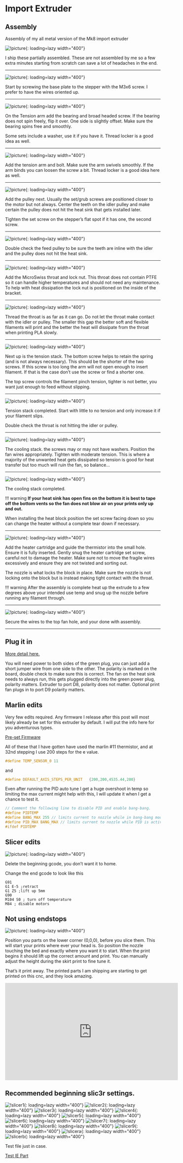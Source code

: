 # Import Extruder

## Assembly

Assembly of my all metal version of the Mk8 import extruder

![!picture](../img/old/2015/08/IMG_20170917_123047.jpg){: loading=lazy width="400"}

I ship these partially assembled. These are not assembled by me so a few extra minutes starting from
scratch can save a lot of headaches in the end.

---

![!picture](../img/old/2015/08/IMG_20181229_1239562.jpg){: loading=lazy width="400"}

Start by screwing the base plate to the stepper with the M3x6 screw. I prefer to have the wires oriented up.

---

![!picture](../img/old/2015/08/IMG_20181229_1241262.jpg){: loading=lazy width="400"}

On the Tension arm add the bearing and broad headed screw. If the bearing does not spin freely, flip
it over. One side is slightly offset. Make sure the bearing spins free and smoothly.

Some sets include a washer, use it if you have it. Thread locker is a good idea as well.

---

![!picture](../img/old/2015/08/IMG_20181229_1242252.jpg){: loading=lazy width="400"}

Add the tension arm and bolt. Make sure the arm swivels smoothly. If the arm binds you can loosen
the screw a bit. Thread locker is a good idea here as well.

---

![!picture](../img/old/2015/08/IMG_20181229_1243102.jpg){: loading=lazy width="400"}

Add the pulley next. Usually the set/grub screws are positioned closer to the motor but not always.
Center the teeth on the idler pulley and make certain the pulley does not hit the heat sink that
gets installed later.

Tighten the set screw on the stepper’s flat spot if it has one, the second screw.

---

![!picture](../img/old/2015/08/IMG_20181229_1244192.jpg){: loading=lazy width="400"}

Double check the feed pulley to be sure the teeth are inline with the idler and the pulley does not
hit the heat sink.

---

![!picture](../img/old/2015/08/IMG_20181229_1245002.jpg){: loading=lazy width="400"}

Add the MicroSwiss throat and lock nut. This throat does not contain PTFE so it can handle higher
temperatures and should not need any maintenance. To help with heat dissipation the lock nut is
positioned on the inside of the bracket.

---

![!picture](../img/old/2015/08/IMG_20181229_1246002.jpg){: loading=lazy width="400"}

Thread the throat is as far as it can go. Do not let the throat make contact with the idler or
pulley. The smaller this gap the better soft and flexible filaments will print and the better the
heat will dissipate from the throat when printing PLA slowly.

---

![!picture](../img/old/2015/08/IMG_20181229_1247242.jpg){: loading=lazy width="400"}

Next up is the tension stack. The bottom screw helps to retain the spring (and is not always
necessary). This should be the shorter of the two screws. If this screw is too long the arm will not
open enough to insert filament. If that is the case don’t use the screw or find a shorter one.

The top screw controls the filament pinch tension, tighter is not better, you want just enough to
feed without slipping.

---

![!picture](../img/old/2015/08/IMG_20181229_1248282.jpg){: loading=lazy width="400"}

Tension stack completed. Start with little to no tension and only increase it if your filament
slips.

Double check the throat is not hitting the idler or pulley.

---

![!picture](../img/old/2015/08/IMG_20181229_1249192.jpg){: loading=lazy width="400"}

The cooling stack. the screws may or may not have washers. Position the fan wires appropriately.
Tighten with moderate tension. This is where a majority of the unwanted heat gets dissipated so
tension is good for heat transfer but too much will ruin the fan, so balance…

---

![!picture](../img/old/2015/08/IMG_20181229_1250572.jpg){: loading=lazy width="400"}

The cooling stack completed. 

!!! warning 
    **If your heat sink has open fins on the bottom it is best to tape off
    the bottom vents so the fan does not blow air on your prints only up and out.**

When installing the heat block position the set screw facing down so you can change the heater
without a complete tear down if necessary.

---

![!picture](../img/old/2015/08/IMG_20181229_1251582.jpg){: loading=lazy width="400"}

Add the heater cartridge and guide the thermistor into the small hole. Ensure it is fully inserted.
Gently snug the heater cartridge set screw, careful not to damage the heater. Make sure not to move
the fragile wires excessively and ensure they are not twisted and sorting out.

The nozzle is what locks the block in place. Make sure the nozzle is not locking onto the block but
is instead making tight contact with the throat.

!!! warning
    After the assembly is complete heat up the extrude to a few degrees above your intended use temp
    and snug up the nozzle before running any filament through.

---

![!picture](../img/old/2015/08/IMG_20170917_124847.jpg){: loading=lazy width="400"}

Secure the wires to the top fan hole, and your done with assembly.

---

## Plug it in

[More detail here.](../electronics/ramps.md)

You will need power to both sides of the green plug, you can just add a short jumper wire from one
side to the other. The polarity is marked on the board, double check to make sure this is correct.
The fan on the heat sink needs to always run, this gets plugged directly into the green power plug,
polarity matters. Extruder to port D8, polarity does not matter. Optional print fan plugs in to port
D9 polarity matters.

## Marlin edits

Very few edits required. Any firmware I release after this post will most likely already be set for
this extruder by default. I will put the info here for you adventurous types.

[Pre-set Firmware](../electronics/marlin-firmware.md)

All of these that I have gotten have used the marlin #11 thermistor, and at 32nd stepping I use 200
steps for the e value.

```C
#define TEMP_SENSOR_0 11
```
and

```C
#define DEFAULT_AXIS_STEPS_PER_UNIT   {200,200,4535.44,200}
```

Even after running the PID auto tune I get a huge overshoot in temp so limiting the max current
might help with this, I will update it when I get a chance to test it.

```C
// Comment the following line to disable PID and enable bang-bang.
#define PIDTEMP
#define BANG_MAX 255 // limits current to nozzle while in bang-bang mode; 255=full current
#define PID_MAX BANG_MAX // limits current to nozzle while PID is active (see PID_FUNCTIONAL_RANGE below); 255=full current
#ifdef PIDTEMP
```

## Slicer edits

![!picture](../img/old/2015/08/cgcode.png){: loading=lazy width="400"}

Delete the beginning gcode, you don’t want it to home.

Change the end gcode to look like this

```
G91
G1 E-5 ;retract
G1 Z5 ;lift up 5mm
G90
M104 S0 ; turn off temperature
M84 ; disable motors
```

## Not using endstops

![!picture](../img/old/2015/08/position.png){: loading=lazy width="400"}

Position you parts on the lower corner (0,0,0), before you slice them. This will start your prints
where ever your head is. So position the nozzle touching the bed and exactly where you want it to
start. When the print begins it should lift up the correct amount and print. You can manually adjust
the height during the skirt print to fine tune it.

That’s it print away. The printed parts I am shipping are starting to get printed on this cnc, and they look amazing.

<iframe width="560" height="315" src="https://www.youtube.com/embed/nVKHlX3NaTA"
  title="YouTube video player" frameborder="0" allow="accelerometer; autoplay;
  clipboard-write; encrypted-media; gyroscope; picture-in-picture" allowfullscreen></iframe>


## Recommended beginning slic3r settings.

![!slicer1](../img/old/2015/10/sl1.png){: loading=lazy width="400"}
![!slicer2](../img/old/2015/10/sl2.png){: loading=lazy width="400"}
![!slicer3](../img/old/2015/10/sl3.png){: loading=lazy width="400"}
![!slicer4](../img/old/2015/10/sl4.png){: loading=lazy width="400"}
![!slicer5](../img/old/2015/10/sl5.png){: loading=lazy width="400"}
![!slicer6](../img/old/2015/10/sl6.png){: loading=lazy width="400"}
![!slicer7](../img/old/2015/10/sl7.png){: loading=lazy width="400"}
![!slicer8](../img/old/2015/10/sl8.png){: loading=lazy width="400"}
![!slicer9](../img/old/2015/10/sl9.png){: loading=lazy width="400"}
![!slicera](../img/old/2015/10/sla.png){: loading=lazy width="400"}
![!slicerb](../img/old/2015/10/slb.png){: loading=lazy width="400"}

Test file just in case.

[Test IE Part](../img/old/2015/08/test-IE-part.zip)
